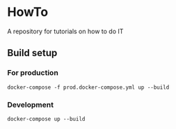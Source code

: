 # HowTo

A repository for tutorials on how to do IT

## Build setup ##

### For production ###

`docker-compose -f prod.docker-compose.yml up --build`

### Development ###

`docker-compose up --build`